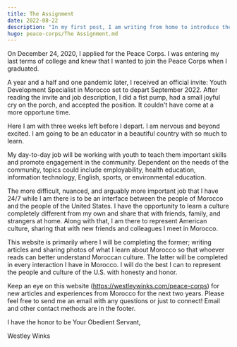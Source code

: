 ```yaml
---
title: The Assignment
date: 2022-08-22
description: "In my first post, I am writing from home to introduce the blog and very simply describe my role as a Peace Corps volunteer"
hugo: peace-corps/The Assignment.md
---
```


On December 24, 2020, I applied for the Peace Corps. I was entering my last terms of college and knew that I wanted to join the Peace Corps when I graduated.

A year and a half and one pandemic later, I received an official invite: Youth Development Specialist in Morocco set to depart September 2022. After reading the invite and job description, I did a fist pump, had a small joyful cry on the porch, and accepted the position. It couldn't have come at a more opportune time.

Here I am with three weeks left before I depart. I am nervous and beyond excited. I am going to be an educator in a beautiful country with so much to learn.

My day-to-day job will be working with youth to teach them important skills and promote engagement in the community. Dependent on the needs of the community, topics could include employability, health education, information technology, English, sports, or environmental education.

The more difficult, nuanced, and arguably more important job that I have 24/7 while I am there is to be an interface between the people of Morocco and the people of the United States. I have the opportunity to learn a culture completely different from my own and share that with friends, family, and strangers at home. Along with that, I am there to represent American culture, sharing that with new friends and colleagues I meet in Morocco.

This website is primarily where I will be completing the former; writing articles and sharing photos of what I learn about Morocco so that whoever reads can better understand Moroccan culture. The latter will be completed in every interaction I have in Morocco. I will do the best I can to represent the people and culture of the U.S. with honesty and honor.

Keep an eye on this website (https://westleywinks.com/peace-corps) for new articles and experiences from Morocco for the next two years. Please feel free to send me an email with any questions or just to connect! Email and other contact methods are in the footer.

I have the honor to be Your Obedient Servant,

Westley Winks
